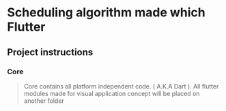 # Scheduling algorithm made which Flutter

## Project instructions
### Core
> Core contains all platform independent code. ( A.K.A Dart ).
> All flutter modules made for visual application concept will be placed on another folder
